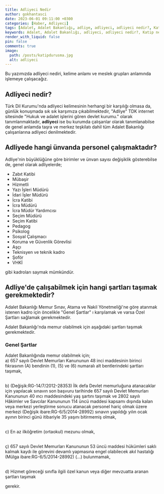 ```yaml
---
title: Adliyeci Nedir
author: gokhantasci
date: 2023-06-01 09:11:00 +0300
categories: [Haber, Adliyeci]
tags: [Adalet, Adalet Bakanlığı, adliye, adliyeci, adliyeci nedir?, Katip ne iş yapar]
keywords: Adalet, Adalet Bakanlığı, adliyeci, adliyeci nedir?, Katip ne iş yapar, mübaşir ne iş yapar, hizmetli ne iş yapar
render_with_liquid: false
pin: false
comments: true
image:
  path: /posts/katipdurusma.jpg
  alt: adliyeci
---
```


Bu yazımızda adliyeci nediri, kelime anlamı ve meslek grupları anlamında işlemeye çalışacağız. 

## Adliyeci nedir?
Türk Dil Kurumu'nda adliyeci kelimesinin herhangi bir karşılığı olmasa da, günlük konuşmada sık sık karşımıza çıkabilmektedir, "Adliye" TDK internet sitesinde "Hukuk ve adalet işlerini gören devlet kurumu." olarak tanımlanmaktadır, **adliyeci** ise bu kurumda çalışanlar olarak tanımlanabilse de genel anlamda taşra ve merkez teşkilatı dahil tüm Adalet Bakanlığı çalışanlarına adliyeci denilmektedir.

## Adliyede hangi ünvanda personel çalışmaktadır?
Adliye'nin büyüklüğüne göre birimler ve ünvan sayısı değişiklik gösterebilse de, genel olarak adliyelerde;
- Zabıt Katibi
- Mübaşir
- Hizmetli
- Yazı İşleri Müdürü
- İdari İşler Müdürü
- İcra Katibi
- İcra Müdürü
- İcra Müdür Yardımcısı
- Seçim Müdürü
- Seçim Katibi
- Pedagog
- Psikolog
- Sosyal Çalışmacı
- Koruma ve Güvenlik Görevlisi
- Aşçı
- Teknisyen ve teknik kadro
- Şoför
- VHKİ

gibi kadroları saymak mümkündür. 

## Adliye'de çalışabilmek için hangi şartları taşımak gerekmektedir?
Adalet Bakanlığı Memur Sınav, Atama ve Nakil Yönetmeliği'ne göre atanmak istenen kadro için öncelikle "Genel Şartlar" ı karşılamak ve varsa Özel Şartları sağlamak gerekmektedir.

Adalet Bakanlığı'nda memur olabilmek  için aşağıdaki şartları taşımak gerekmektedir.

### Genel Şartlar
Adalet Bakanlığında memur olabilmek için;
<br>a) 657 sayılı Devlet Memurları Kanununun 48 inci maddesinin birinci fıkrasının (A) bendinin (1), (5) ve (6) numaralı alt bentlerindeki şartları taşımak,

<br>b) (Değişik:RG-14/7/2012-28353) İlk defa Devlet memurluğuna atanacaklar için yapılacak sınavın son başvuru tarihinde 657 sayılı Devlet Memurları Kanununun 40 ıncı maddesindeki yaş şartını taşımak ve 2802 sayılı Hâkimler ve Savcılar Kanununun 114 üncü maddesi kapsamı dışında kalan veya merkezi yerleştirme sonucu atanacak personel hariç olmak üzere merkezi (Değişik ibare:RG-6/5/2014-28992) sınavın yapıldığı yılın ocak ayının birinci günü itibariyle 35 yaşını bitirmemiş olmak,

<br>c) En az ilköğretim (ortaokul) mezunu olmak,

<br>ç) 657 sayılı Devlet Memurları Kanununun 53 üncü maddesi hükümleri saklı kalmak kaydı ile görevini devamlı yapmasına engel olabilecek akıl hastalığı (Mülga ibare:RG-6/5/2014-28992) (…) bulunmamak,

<br>d) Hizmet göreceği sınıfla ilgili özel kanun veya diğer mevzuatta aranan şartları taşımak

gerekir.








